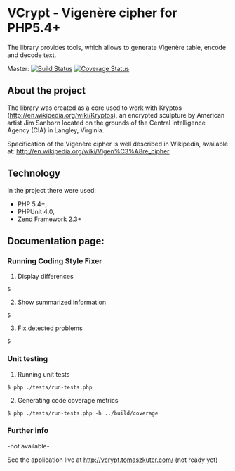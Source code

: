 # VCrypt - Vigenère cipher for PHP5.4+

The library provides tools, which allows to generate Vigenère table, encode and decode text.

Master:
[![Build Status](https://secure.travis-ci.org/evolic/VCrypt.png?branch=master)](http://travis-ci.org/evolic/VCrypt)
[![Coverage Status](https://coveralls.io/repos/evolic/VCrypt/badge.png?branch=master)](https://coveralls.io/r/evolic/VCrypt)

## About the project

The library was created as a core used to work with Kryptos (http://en.wikipedia.org/wiki/Kryptos),
an encrypted sculpture by American artist Jim Sanborn located on the grounds
of the Central Intelligence Agency (CIA) in Langley, Virginia.

Specification of the Vigenère cipher is well described in Wikipedia, available at:
http://en.wikipedia.org/wiki/Vigen%C3%A8re_cipher


## Technology

In the project there were used:

* PHP 5.4+,
* PHPUnit 4.0,
* Zend Framework 2.3+


## Documentation page:

### Running Coding Style Fixer

1. Display differences

```shell
$
```

2. Show summarized information

```shell
$
```

3. Fix detected problems

```shell
$
```


### Unit testing

1. Running unit tests

```shell
$ php ./tests/run-tests.php
```

2. Generating code coverage metrics

```shell
$ php ./tests/run-tests.php -h ../build/coverage
```


### Further info

-not available-



See the application live at http://vcrypt.tomaszkuter.com/ (not ready yet)
